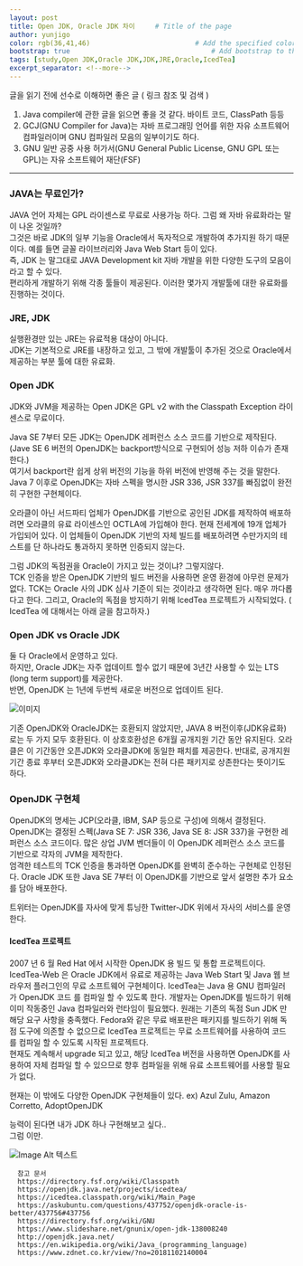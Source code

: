 ```yaml
---
layout: post
title: Open JDK, Oracle JDK 차이     # Title of the page
author: yunjigo                   
color: rgb(36,41,46)                          # Add the specified color as feature image, and change link colors in post
bootstrap: true                                   # Add bootstrap to the page
tags: [study,Open JDK,Oracle JDK,JDK,JRE,Oracle,IcedTea]
excerpt_separator: <!--more-->
---
```


글을 읽기 전에 선수로 이해하면 좋은 글 ( 링크 참조 및 검색 )

 1. Java compiler에 관한 글을 읽으면 좋을 것 같다. 바이트 코드, ClassPath  등등
 2. GCJ(GNU Compiler for Java)는 자바 프로그래밍 언어를 위한 자유 소프트웨어 컴파일러이며 GNU 컴파일러 모음의 일부이기도 하다.
 3. GNU 일반 공중 사용 허가서(GNU General Public License, GNU GPL 또는 GPL)는 자유 소프트웨어 재단(FSF)

----
 

### JAVA는 무료인가?

JAVA 언어 자체는  GPL 라이센스로 무료로 사용가능 하다. 그럼 왜  자바 유료화라는 말이 나온 것일까?  
그것은 바로 JDK의 일부 기능을 Oracle에서 독자적으로 개발하여 추가지원 하기 때문이다. 예를 들면 글꼴 라이브러리와 Java Web Start 등이 있다.  
즉, JDK 는 말그대로 JAVA Development kit 자바 개발을 위한 다양한 도구의 모음이라고 할 수 있다.  
편리하게 개발하기 위해 각종 툴들이 제공된다. 이러한 몇가지 개발툴에 대한 유료화를 진행하는 것이다. 
    
      
      
  
  

### JRE, JDK
실행환경만 있는 JRE는 유료적용 대상이 아니다.  
JDK는 기본적으로 JRE를 내장하고 있고, 그 밖에 개발툴이 추가된 것으로 Oracle에서 제공하는 부분 툴에 대한 유료화.  
    
    
    
  


### Open JDK 
JDK와 JVM을 제공하는 Open JDK은 GPL v2 with the Classpath Exception 라이센스로 무료이다.
 
 
Java SE 7부터 모든 JDK는 OpenJDK 레퍼런스 소스 코드를 기반으로 제작된다. (Jave SE 6 버전의 OpenJDK는 backport방식으로 구현되어 성능 저하 이슈가 존재한다.)  
여기서 backport란 쉽게 상위 버전의 기능을 하위 버전에 반영해 주는 것을 말한다. 
Java 7 이후로 OpenJDK는 자바 스펙을 명시한 JSR 336, JSR 337를 빠짐없이 완전히 구현한 구현체이다.
  
  
오라클이 아닌 서드파티 업체가 OpenJDK를 기반으로 공인된 JDK를 제작하여 배포하려면 오라클의 유료 라이센스인 OCTLA에 가입해야 한다. 
현재 전세계에 19개 업체가 가입되어 있다. 이 업체들이 OpenJDK 기반의 자체 빌드를 배포하려면 수만가지의 테스트를 단 하나라도 통과하지 못하면 인증되지 않는다.  

  
  
그럼 JDK의 독점권을 Oracle이 가지고 있는 것이냐? 그렇지않다.  
TCK 인증을 받은 OpenJDK 기반의 빌드 버전을 사용하면 운영 환경에 아무런 문제가 없다. 
TCK는 Oracle 사의 JDK 심사 기준이 되는 것이라고 생각하면 된다. 매우 까다롭다고 한다. 
그리고, Oracle의 독점을 방지하기 위해 IcedTea 프로젝트가 시작되었다. ( IcedTea 에 대해서는 아래 글을 참고하자.)  

    
      
      

### Open JDK vs Oracle JDK
둘 다 Oracle에서 운영하고 있다.  
하지만, Oracle JDK는 자주 업데이트 할수 없기 때문에 3년간 사용할 수 있는 LTS (long term support)를 제공한다.  
반면, OpenJDK 는 1년에 두번씩 새로운 버전으로 업데이트 된다.  
  
![이미지](https://image.zdnet.co.kr/2018/11/02/yong2_0Jy4M2PR0vEYdy.jpg)  


기존 OpenJDK와 OracleJDK는 호환되지 않았지만, JAVA 8 버전이후(JDK유료화)로는 두 가지 모두 호환된다. 
이 상호호환성은 6개월 공개지원 기간 동안 유지된다. 
오라클은 이 기간동안 오픈JDK와 오라클JDK에 동일한 패치를 제공한다. 반대로, 공개지원 기간 종료 후부터 오픈JDK와 오라클JDK는 전혀 다른 패키지로 상존한다는 뜻이기도 하다.
    
      
       
       
  
  
### OpenJDK 구현체
OpenJDK의 명세는 JCP(오라클, IBM, SAP 등으로 구성)에 의해서 결정된다.   
OpenJDK는 결정된 스펙(Java SE 7: JSR 336, Java SE 8: JSR 337)을 구현한 레퍼런스 소스 코드이다. 많은 상업 JVM 벤더들이 이 OpenJDK 레퍼런스 소스 코드를 기반으로 각자의 JVM을 제작한다.   
엄격한 테스트의 TCK 인증을 통과하면 OpenJDK를 완벽히 준수하는 구현체로 인정된다. Oracle JDK 또한 Java SE 7부터 이 OpenJDK를 기반으로 앞서 설명한 추가 요소를 담아 배포한다.  
  
  
트위터는 OpenJDK를 자사에 맞게 튜닝한 Twitter-JDK 위에서 자사의 서비스를 운영한다. 
  
   
     
     


#### IcedTea 프로젝트 

2007 년 6 월 Red Hat 에서 시작한 OpenJDK 용 빌드 및 통합 프로젝트이다. 
IcedTea-Web 은 Oracle JDK에서 유료로 제공하는 Java Web Start 및 Java 웹 브라우저 플러그인의 무료 소프트웨어 구현체이다. 
IcedTea는 Java 용 GNU 컴파일러 가 OpenJDK 코드 를 컴파일 할 수 있도록 한다. 
개발자는 OpenJDK를 빌드하기 위해 이미 작동중인 Java 컴파일러와 런타임이 필요했다. 원래는 기존의 독점 Sun JDK 만 해당 요구 사항을 충족했다. 
Fedora와 같은 무료 배포판은 패키지를 빌드하기 위해 독점 도구에 의존할 수 없으므로 IcedTea 프로젝트는 무료 소프트웨어를 사용하여 코드를 컴파일 할 수 있도록 시작된 프로젝트다.  
현재도 계속해서 upgrade 되고 있고, 해당 IcedTea 버전을 사용하면 OpenJDK를 사용하여 자체 컴파일 할 수 있으므로 향후 컴파일을 위해 유료 소프트웨어를 사용할 필요가 없다.  
  
  

현재는 이 밖에도 다양한 OpenJDK 구현체들이 있다. ex) Azul Zulu, Amazon Corretto, AdoptOpenJDK

   
능력이 된다면 내가 JDK 하나 구현해보고 싶다..  
그럼 이만.
  
 
![Image Alt 텍스트](http://app.jjalbang.today/jj1G9.gif)

```
  참고 문서   
  https://directory.fsf.org/wiki/Classpath  
  https://openjdk.java.net/projects/icedtea/  
  https://icedtea.classpath.org/wiki/Main_Page    
  https://askubuntu.com/questions/437752/openjdk-oracle-is-better/437756#437756    
  https://directory.fsf.org/wiki/GNU   
  https://www.slideshare.net/gnunix/open-jdk-138008240    
  http://openjdk.java.net/    
  https://en.wikipedia.org/wiki/Java_(programming_language)    
  https://www.zdnet.co.kr/view/?no=20181102140004   
```
